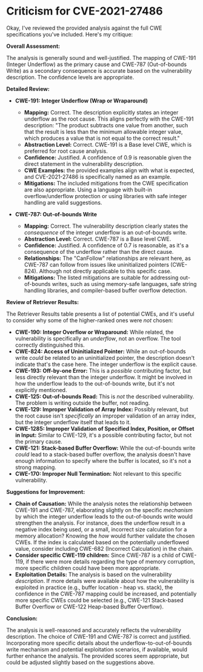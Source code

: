 # Criticism for CVE-2021-27486

Okay, I've reviewed the provided analysis against the full CWE specifications you've included. Here's my critique:

**Overall Assessment:**

The analysis is generally sound and well-justified. The mapping of CWE-191 (Integer Underflow) as the primary cause and CWE-787 (Out-of-bounds Write) as a secondary consequence is accurate based on the vulnerability description. The confidence levels are appropriate.

**Detailed Review:**

*   **CWE-191: Integer Underflow (Wrap or Wraparound)**

    *   **Mapping:** Correct. The description explicitly states an integer underflow as the root cause. This aligns perfectly with the CWE-191 description: "The product subtracts one value from another, such that the result is less than the minimum allowable integer value, which produces a value that is not equal to the correct result."
    *   **Abstraction Level:** Correct. CWE-191 is a Base level CWE, which is preferred for root cause analysis.
    *   **Confidence:** Justified. A confidence of 0.9 is reasonable given the direct statement in the vulnerability description.
    *   **CWE Examples:** the provided examples align with what is expected, and CVE-2021-27486 is specifically named as an example.
    *   **Mitigations:** The included mitigations from the CWE specification are also appropriate. Using a language with built-in overflow/underflow protection or using libraries with safe integer handling are valid suggestions.

*   **CWE-787: Out-of-bounds Write**

    *   **Mapping:** Correct. The vulnerability description clearly states the *consequence* of the integer underflow is an out-of-bounds write.
    *   **Abstraction Level:** Correct. CWE-787 is a Base level CWE.
    *   **Confidence:** Justified. A confidence of 0.7 is reasonable, as it's a consequence of the underflow rather than the direct cause.
    *   **Relationships:** The "CanFollow" relationships are relevant here, as CWE-787 can follow from issues like uninitialized pointers (CWE-824). Although not directly applicable to this specific case.
    *   **Mitigations:** The listed mitigations are suitable for addressing out-of-bounds writes, such as using memory-safe languages, safe string handling libraries, and compiler-based buffer overflow detection.

**Review of Retriever Results:**

The Retriever Results table presents a list of potential CWEs, and it's useful to consider why some of the higher-ranked ones were *not* chosen:

*   **CWE-190: Integer Overflow or Wraparound:** While related, the vulnerability is specifically an *underflow*, not an overflow.  The tool correctly distinguished this.
*   **CWE-824: Access of Uninitialized Pointer:** While an out-of-bounds write *could* be related to an uninitialized pointer, the description doesn't indicate that's the case here. The integer underflow is the explicit cause.
*   **CWE-193: Off-by-one Error:** This is a *possible* contributing factor, but less directly relevant than the integer underflow. It might be involved in how the underflow leads to the out-of-bounds write, but it's not explicitly mentioned.
*   **CWE-125: Out-of-bounds Read:** This is *not* the described vulnerability. The problem is writing outside the buffer, not reading.
*   **CWE-129: Improper Validation of Array Index:**  Possibly relevant, but the root cause isn't *specifically* an improper validation of an array index, but the integer underflow itself that leads to it.
*   **CWE-1285: Improper Validation of Specified Index, Position, or Offset in Input:** Similar to CWE-129, it's a possible contributing factor, but not the primary cause.
*   **CWE-121: Stack-based Buffer Overflow:** While the out-of-bounds write *could* lead to a stack-based buffer overflow, the analysis doesn't have enough information to specify where the buffer is located, so it's not a strong mapping.
*   **CWE-170: Improper Null Termination:** Not relevant to this specific vulnerability.

**Suggestions for Improvement:**

*   **Chain of Causation:** While the analysis notes the relationship between CWE-191 and CWE-787, elaborating slightly on the specific *mechanism* by which the integer underflow leads to the out-of-bounds write would strengthen the analysis. For instance, does the underflow result in a negative index being used, or a small, incorrect size calculation for a memory allocation? Knowing the *how* would further validate the chosen CWEs. If the index is calculated based on the potentially underflowed value, consider including CWE-682 (Incorrect Calculation) in the chain.
*   **Consider specific CWE-119 children:** Since CWE-787 is a child of CWE-119, if there were more details regarding the type of memory corruption, more specific children could have been more appropriate.
*   **Exploitation Details:** The analysis is based on the vulnerability *description*. If more details were available about how the vulnerability is exploited in practice (e.g., buffer location - heap vs. stack), the confidence in the CWE-787 mapping could be increased, and potentially more specific CWEs could be selected (e.g., CWE-121 Stack-based Buffer Overflow or CWE-122 Heap-based Buffer Overflow).

**Conclusion:**

The analysis is well-reasoned and accurately reflects the vulnerability description. The choice of CWE-191 and CWE-787 is correct and justified. Incorporating more specific details about the underflow-to-out-of-bounds write mechanism and potential exploitation scenarios, if available, would further enhance the analysis. The provided scores seem appropriate, but could be adjusted slightly based on the suggestions above.